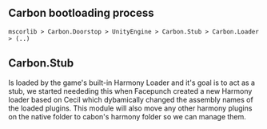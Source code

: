 ## Carbon bootloading process
`mscorlib > Carbon.Doorstop > UnityEngine > Carbon.Stub > Carbon.Loader > (..)`

## Carbon.Stub
Is loaded by the game's built-in Harmony Loader and it's goal is to act as a stub,
we started neededing this when Facepunch created a new Harmony loader based on
Cecil which dybamically changed the assembly names of the loaded plugins. This
module will also move any other harmony plugins on the native folder to cabon's
harmony folder so we can manage them.